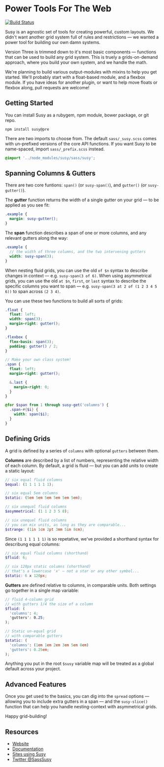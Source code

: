 Power Tools For The Web
=======================

[![Build Status](https://travis-ci.org/oddbird/susy.png?branch=threeish)](https://travis-ci.org/oddbird/susy)

Susy is an agnostic set of tools
for creating powerful, custom layouts.
We didn't want another grid system
full of rules and restrictions —
we wanted a power tool
for building our own damn systems.

Version Three is trimmed down to it's most basic components —
functions that can be used to build any grid system.
This is truely a grids-on-demand approach,
where you build your own system,
and we handle the math.

We're planning to build various output-modules
with mixins to help you get started.
We'll probably start with a float-based module,
and a flexbox module.
If you have ideas for another plugin,
or want to help move floats or flexbox along,
pull requests are welcome!


Getting Started
---------------

You can install Susy as a rubygem,
npm module, bower package, or git repo.

```
npm install susy@pre
```

There are two imports to choose from.
The default `sass/_susy.scss` comes with
un-prefixed versions of the core API functions.
If you want Susy to be name-spaced,
import `sass/_prefix.scss` instead.

```scss
@import '../node_modules/susy/sass/susy';
```


Spanning Columns & Gutters
--------------------------

There are two core funtions:
`span()` (or `susy-span()`),
and `gutter()` (or `susy-gutter()`).

The **gutter** function returns
the width of a single gutter on your grid —
to be applied as you see fit:

```scss
.example {
  margin: susy-gutter();
}
```

The **span** function
describes a span of one or more columns,
and any relevant gutters along the way:

```scss
.example {
  // the width of three columns, and the two intervening gutters
  width: susy-span(3);
}
```

When nesting fluid grids,
you can use the old `of $n` syntax
to describe changes in context —
e.g. `susy-span(3 of 6)`.
When using asymmetrical grids,
you can use the old `at $n`, `first`, or `last` syntax
to describe the specific columns you want to span —
e.g. `susy-span(3 at 2 of (1 2 3 4 5 6))`
to span across `(2 3 4)`.

You can use these two functions
to build all sorts of grids:

```scss
.float {
  float: left;
  width: span(3);
  margin-right: gutter();
}

.flexbox {
  flex-basis: span(3);
  padding: gutter() / 2;
}

// Make your own class system!
.span {
  float: left;
  margin-right: gutter();

  &.last {
    margin-right: 0;
  }
}

@for $span from 1 through susy-get('columns') {
  .span-#{$i} {
    width: span($i);
  }
}
```


Defining Grids
--------------

A grid is defined by a series of `columns`
with optional `gutters` between them.

**Columns** are described by a list of numbers,
representing the relative width of each column.
By default, a grid is fluid —
but you can add units to create a static layout:

```scss
// six equal fluid columns
$equal: (1 1 1 1 1 1);

// six equal 5em columns
$static: (5em 5em 5em 5em 5em 5em);

// six unequal fluid columns
$asymmetrical: (1 1 2 3 5 8);

// six unequal fluid columns
// you can mix units, as long as they are comparable...
$strange: (1in 1cm 2pt 3mm 5in 8cm);
```

Since `(1 1 1 1 1 1)` is so repetative,
we've provided a shorthand syntax
for describung equal columns:

```scss
// six equal fluid columns (shorthand)
$fluid: 6;

// six 120px static columns (shorthand)
// that's a lowercase 'x' — not a star or any other symbol...
$static: 6 x 120px;
```

**Gutters**
are defined relative to columns,
in comparable units.
Both settings go together
in a single map variable:

```scss
// fluid 4-column grid
// with gutters 1/4 the size of a column
$fluid: (
  'columns': 4;
  'gutters': 0.25;
);

// Static un-equal grid
// with comparable gutters
$static: (
  'columns': (1em 1em 2em 3em 5em 8em)
  'gutters': 0.25em;
);
```

Anything you put in the root `$susy` variable map
will be treated as a global default
across your project.


Advanced Features
-----------------

Once you get used to the basics,
you can dig into the `spread` options —
allowing you to include extra gutters in a span —
and the `susy-slice()` function
that can help you handle nesting-context with asymmetrical grids.

Happy grid-building!


Resources
---------

- [Website](http://susy.oddbird.net/)
- [Documentation](http://susydocs.oddbird.net/)
- [Sites using Susy](http://susy.oddbird.net/sites-using-susy/)
- [Twitter @SassSusy](http://twitter.com/Sasssusy/)
